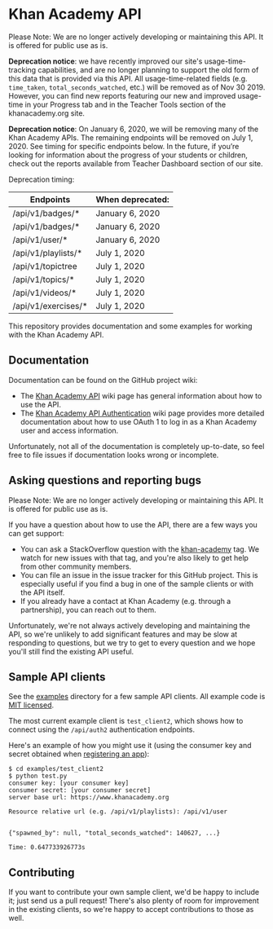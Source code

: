# Khan Academy API
Please Note: We are no longer actively developing or maintaining this API. It is offered for public use as is.

**Deprecation notice**: we have recently improved our site's usage-time-tracking capabilities, and are no longer planning to support the old form of this data that is provided via this API. All usage-time-related fields (e.g. `time_taken`, `total_seconds_watched`, etc.) will be removed as of Nov 30 2019. However, you can find new reports featuring our new and improved usage-time in your Progress tab and in the Teacher Tools section of the khanacademy.org site.

**Deprecation notice**: On January 6, 2020, we will be removing many of the Khan Academy APIs. The remaining endpoints will be removed on July 1, 2020. See timing for specific endpoints below.
In the future, if you’re looking for information about the progress of your students or children, check out the reports available from Teacher Dashboard section of our site.

Deprecation timing:

| **Endpoints**       | **When deprecated:**  |
|---------------------|-----------------------|
| /api/v1/badges/*    | January 6, 2020       |
| /api/v1/badges/*    | January 6, 2020       |
| /api/v1/user/*      | January 6, 2020       |
| /api/v1/playlists/* | July 1, 2020          |
| /api/v1/topictree   | July 1, 2020          |
| /api/v1/topics/*    | July 1, 2020          |
| /api/v1/videos/*    | July 1, 2020          |
| /api/v1/exercises/* | July 1, 2020          |

This repository provides documentation and some examples for working with the Khan Academy API.

## Documentation

Documentation can be found on the GitHub project wiki:

* The [Khan Academy API](https://github.com/Khan/khan-api/wiki/Khan-Academy-API) wiki page has general information about how to use the API.
* The [Khan Academy API Authentication](https://github.com/Khan/khan-api/wiki/Khan-Academy-API-Authentication) wiki page provides more detailed documentation about how to use OAuth 1 to log in as a Khan Academy user and access information.

Unfortunately, not all of the documentation is completely up-to-date, so feel free to file issues if documentation looks wrong or incomplete.

## Asking questions and reporting bugs

Please Note: We are no longer actively developing or maintaining this API. It is offered for public use as is.

If you have a question about how to use the API, there are a few ways you can get support:

* You can ask a StackOverflow question with the [khan-academy](https://stackoverflow.com/tags/khan-academy) tag. We watch for new issues with that tag, and you're also likely to get help from other community members.
* You can file an issue in the issue tracker for this GitHub project. This is especially useful if you find a bug in one of the sample clients or with the API itself.
* If you already have a contact at Khan Academy (e.g. through a partnership), you can reach out to them.

Unfortunately, we're not always actively developing and maintaining the API, so we're unlikely to add significant features and may be slow at responding to questions, but we try to get to every question and we hope you'll still find the existing API useful.

## Sample API clients

See the [examples](https://github.com/Khan/khan-api/tree/master/examples) directory for a few sample API clients. All example code is [MIT licensed](http://en.wikipedia.org/wiki/MIT_License).

The most current example client is `test_client2`, which shows how to connect using the `/api/auth2` authentication endpoints.

Here's an example of how you might use it (using the consumer key and secret obtained when [registering an app](https://www.khanacademy.org/api-apps/register)):

```
$ cd examples/test_client2
$ python test.py
consumer key: [your consumer key]
consumer secret: [your consumer secret]
server base url: https://www.khanacademy.org

Resource relative url (e.g. /api/v1/playlists): /api/v1/user


{"spawned_by": null, "total_seconds_watched": 140627, ...}

Time: 0.647733926773s
```

## Contributing

If you want to contribute your own sample client, we'd be happy to include it; just send us a pull request! There's also plenty of room for improvement in the existing clients, so we're happy to accept contributions to those as well.
